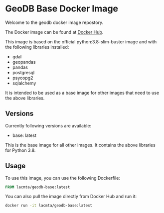 # GeoDB Base Docker Image

Welcome to the geodb docker image repostory.

The Docker image can be found at [Docker Hub](https://hub.docker.com/r/lacmta/geodb-base).

 This image is based on the official python:3.8-slim-buster image and with the following libraries installed:

- gdal
- geopandas
- pandas
- postgresql
- psycopg2
- sqlalchemy

It is intended to be used as a base image for other images that need to use the above libraries.

## Versions

Currently following versions are available:
- base: latest

This is the base image for all other images. It contains the above libraries for Python 3.8.

## Usage

To use this image, you can use the following Dockerfile:

```dockerfile
FROM lacmta/geodb-base:latest
```

You can also pull the image directly from Docker Hub and run it:

```bash
docker run -it lacmta/geodb-base:latest
```


